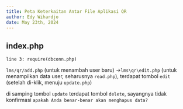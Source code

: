 ```yaml
---
title: Peta Keterkaitan Antar File Aplikasi QR
author: Edy Wihardjo
date: May 23th, 2024
---
```




## index.php

`line 3: require(dbconn.php)`



`lms/qr/add.php` (untuk menambah user baru) $\rightarrow$`lms\qr\edit.php` (untuk menampilkan data user, seharusnya `read.php`), terdapat tombol `edit` (setelah di-klik, menuju `update.php`)

di samping tombol `update` terdapat tombol `delete`, sayangnya tidak konfirmasi `apakah Anda benar-benar akan menghapus data?`


